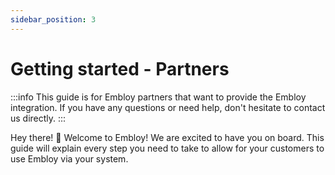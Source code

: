 ```yaml
---
sidebar_position: 3
---
```


# Getting started - Partners

:::info
This guide is for Embloy partners that want to provide the Embloy integration. If you have any questions or need help, don't hesitate to contact us directly.
:::

Hey there! 👋 Welcome to Embloy! We are excited to have you on board. This guide will explain every step you need to take to allow for your customers to use Embloy via your system.
